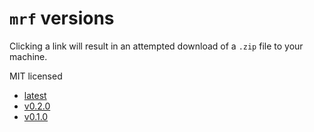 # `mrf` versions

Clicking a link will result in an attempted download of a `.zip` file to your machine.

MIT licensed
+ [latest](./libmrf-vlatest.zip)
+ [v0.2.0](./libmrf-v0.2.0.zip)
+ [v0.1.0](./libmrf-v0.1.0.zip)
